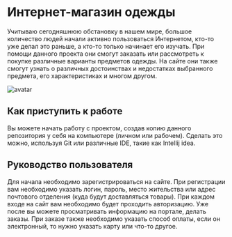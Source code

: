 # Интернет-магазин одежды

Учитываю сегодняшнюю обстановку в нашем мире, большое количество людей начали активно пользоваться Интернетом, кто-то уже делал это раньше, а кто-то только начинает его изучать. При помощи данного проекта они смогут заказать или рассмотреть к покупке различные варианты предметов одежды. На сайте они также смогут узнать о различных достоинствах и недостатках выбранного предмета, его характеристиках и многом другом.

![avatar](https://prv0.lori-images.net/image-of-happy-parents-and-their-two-sons-sitting-0016870560-preview.jpg)

## Как приступить к работе
Вы можете начать работу с проектом, создав копию данного репозитория у себя на компьютере (личном или рабочем). Сделать это можно, используя Git или различные IDE, такие как Intellij idea.

## Руководство пользователя
Для начала необходимо зарегистрироваться на сайте. При регистрации вам необходимо указать логин, пароль, место жительства или адрес почтового отделения (куда будут доставляться товары). При каждом входе на сайт вам необходимо будет проходить авторизацию. Уже после вы можете просматривать информацию на портале, делать заказы. При заказе также необходимо указать способ оплаты, если он электронный, то нужно указать карту или что-то другое.
